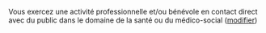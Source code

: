 Vous exercez une activité professionnelle et/ou bénévole en contact direct avec du public dans le domaine de la santé ou du médico-social (<a href="#activitepro">modifier</a>)
